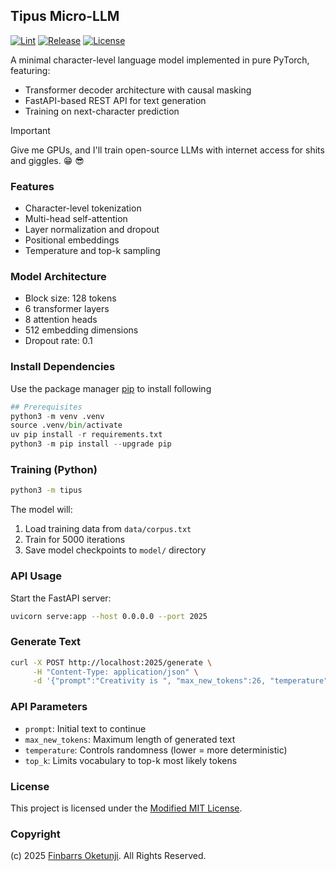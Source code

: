 ## Tipus Micro-LLM

[![Lint](https://github.com/0xnu/tipus-micro-llm/actions/workflows/lint.yaml/badge.svg)](https://github.com/0xnu/tipus-micro-llm/actions/workflows/lint.yaml)
[![Release](https://img.shields.io/github/release/0xnu/tipus-micro-llm.svg)](https://github.com/0xnu/tipus-micro-llm/releases/latest)
[![License](https://img.shields.io/badge/License-Modified_MIT-f5de53?&color=f5de53)](/LICENSE)

A minimal character-level language model implemented in pure PyTorch, featuring:

- Transformer decoder architecture with causal masking
- FastAPI-based REST API for text generation
- Training on next-character prediction

> [!IMPORTANT]
> Give me GPUs, and I'll train open-source LLMs with internet access for shits and giggles. 😁 😎

### Features

- Character-level tokenization
- Multi-head self-attention
- Layer normalization and dropout
- Positional embeddings
- Temperature and top-k sampling

### Model Architecture

- Block size: 128 tokens
- 6 transformer layers
- 8 attention heads
- 512 embedding dimensions
- Dropout rate: 0.1

### Install Dependencies

Use the package manager [pip](https://pip.pypa.io/en/stable/) to install following

```python
## Prerequisites
python3 -m venv .venv
source .venv/bin/activate
uv pip install -r requirements.txt
python3 -m pip install --upgrade pip
```

### Training (Python)

```sh
python3 -m tipus
```

The model will:

1. Load training data from `data/corpus.txt`
2. Train for 5000 iterations
3. Save model checkpoints to `model/` directory

### API Usage

Start the FastAPI server:

```sh
uvicorn serve:app --host 0.0.0.0 --port 2025
```

### Generate Text

```sh
curl -X POST http://localhost:2025/generate \
     -H "Content-Type: application/json" \
     -d '{"prompt":"Creativity is ", "max_new_tokens":26, "temperature":0.8, "top_k": 1}'
```

### API Parameters

- `prompt`: Initial text to continue
- `max_new_tokens`: Maximum length of generated text
- `temperature`: Controls randomness (lower = more deterministic)
- `top_k`: Limits vocabulary to top-k most likely tokens

### License

This project is licensed under the [Modified MIT License](./LICENSE).

### Copyright

(c) 2025 [Finbarrs Oketunji](https://finbarrs.eu). All Rights Reserved.
